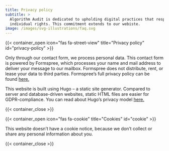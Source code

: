 ```yaml
---
title: Privacy policy
subtitle: >
  Algorithm Audit is dedicated to upholding digital practices that respect
  individual rights. This commitment extends to our webiste.
image: /images/svg-illustrations/faq.svg
---
```


{{< container_open icon="fas fa-street-view" title="Privacy policy" id="privacy-policy" >}}

Only through our contact form, we process personal data. This contact form is powered by Formspree, which processes your name and mail address to deliver your message to our mailbox. Formspree does not distribute, rent, or lease your data to third parties. Formspree’s full privacy policy can be found [here.](https://formspree.io/legal/privacy-policy/)

This website is built using Hugo – a static site generator. Compared to server and database-driven websites, static HTML files are easier for GDPR-compliance. You can read about Hugo’s privacy model [here.](https://gohugo.io/about/hugo-and-gdpr/)

{{< container_close >}}

{{< container_open icon="fas fa-cookie" title="Cookies" id="cookie" >}}

This website doesn’t have a cookie notice, because we don’t collect or share any personal information about you.

{{< container_close >}}

